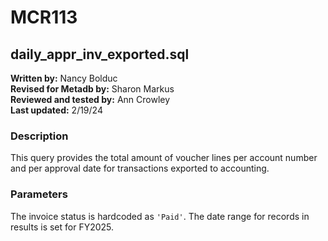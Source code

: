 # MCR113  
## daily_appr_inv_exported.sql  

**Written by:** Nancy Bolduc  
**Revised for Metadb by:** Sharon Markus  
**Reviewed and tested by:** Ann Crowley  
**Last updated:** 2/19/24  

### Description  
This query provides the total amount of voucher lines per account number and per approval date 
for transactions exported to accounting.  

### Parameters  
The invoice status is hardcoded as `'Paid'`. 
The date range for records in results is set for FY2025.
